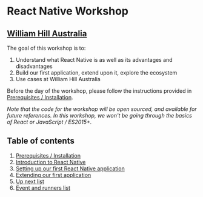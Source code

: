 # React Native Workshop
## [William Hill Australia](https://www.williamhill.com.au/)

The goal of this workshop is to:

1. Understand what React Native is as well as its advantages and disadvantages
1. Build our first application, extend upon it, explore the ecosystem
1. Use cases at William Hill Australia

Before the day of the workshop, please follow the instructions provided in [Prerequisites / Installation](#/tutorial/installation).

*Note that the code for the workshop will be open sourced, and available for future references. In this workshop, we won't be going through the basics of React or JavaScript / ES2015+.* 

## Table of contents

1. [Prerequisites / Installation](tutorials/1_installation)
1. [Introduction to React Native](tutorials/2_introduction)
1. [Setting up our first React Native application](tutorials/3_first_app)
1. [Extending our first application](tutorials/4_extending_our_app)
1. [Up next list](tutorials/5_upNext)
1. [Event and runners list](tutorials/6_runnersList)
